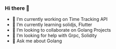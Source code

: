 ### Hi there 👋


- 🔭 I’m currently working on Time Tracking API
- 🌱 I’m currently learning solidjs, Flutter
- 👯 I’m looking to collaborate on Golang Projects
- 🤔 I’m looking for help with Grpc, Solidity
- 💬 Ask me about Golang

